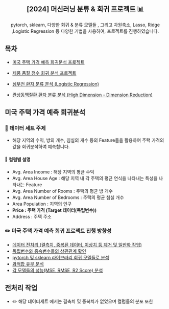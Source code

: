 <div align="center">
<h2>[2024] 머신러닝 분류 & 회귀 프로젝트 📊</h2>
pytorch, sklearn, 다양한 회귀 & 분류 모델들 , 그리고 차원축소, Lasso, Ridge ,Logistic Regression 등 다양한 기법을 사용하여, 프로젝트를 진행하였습니다.
</div>

## 목차
  - [미국 주택 가격 예측 회귀분석 프로젝트](#미국-주택-가격-예측-회귀분석)
  
  - [제품 품질 점수 회귀 분석 프로젝트](#제품-품질-점수-회귀-분석)  
  
  - [심부전 환자 분류 분석 (Logistic Regression)](#심부전-환자-분류-분석 (Logistic Regression))   
  
  - [관상동맥질환 환자 분류 분석 (High Dimension - Dimension Reduction)](#관상동맥질환-환자-분류-분석 (High Dimension - Dimension Reduction))   
  
## 미국 주택 가격 예측 회귀분석
  ### 📌 데이터 세트 주제 
  - 해당 지역의 수익, 방의 개수, 침실의 개수 등의 Feature들을 활용하여 주택 가격의 값을 회귀분석하여 예측합니다.
  #### 📌 컬럼별 설명
  - Avg. Area Income : 해당 지역의 평균 수익
  - Avg. Area House Age : 해당 지역 내 각 주택의 평균 연식을 나타내는 특성을 나타내는 Feature
  - Avg. Area Number of Rooms : 주택의 평균 방 개수 
  - Avg. Area Number of Bedrooms : 주택의 평균 침실 개수 
  - Area Population : 지역의 인구
  - **Price : 주택 가격 (**Target 데이터(독립변수)**)**
  - Address : 주택 주소
    
  ### ✏️ 미국 주택 가격 예측 회귀 프로젝트 진행 방향성
  - [데이터 전처리 (결측치, 중복된 데이터, 이상치 등 제거 및 일반화 작업)](#전처리-작업)
  - [독립변수와 종속변수들의 상관관계 확인](#correlation)
  - [pytorch 및 sklearn 라이브러리 회귀 모델들로 분석](#✨-1Cycle)
  - [과적합 유무 분석](#과적합-분석)
  - [각 모델들의 성능(MSE, RMSE, R2 Score) 분석](#💡-Total-Result)

## 전처리 작업
- ✏️ 해당 데이터세트 에서는 결측치 및 중복치가 없었으며 컬럼들의 분포 또한 


